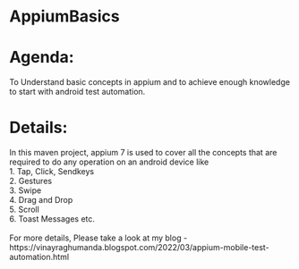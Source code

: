 # AppiumBasics
<h1>Agenda:</h1>
To Understand basic concepts in appium and to achieve enough knowledge to start with android test automation.<br/>
<h1>Details:</h1>
In this maven project, appium 7 is used to cover all the concepts that are required to do any operation on an android device
like<br/>
1. Tap, Click, Sendkeys<br/>
2. Gestures<br/>
3. Swipe<br/>
4. Drag and Drop<br/>
5. Scroll<br/>
6. Toast Messages etc.<br/>
<br/>
For more details, Please take a look at my blog - https://vinayraghumanda.blogspot.com/2022/03/appium-mobile-test-automation.html
